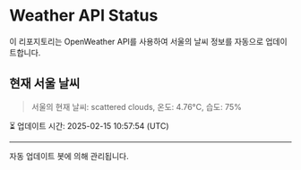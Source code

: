 
# Weather API Status

이 리포지토리는 OpenWeather API를 사용하여 서울의 날씨 정보를 자동으로 업데이트합니다.

## 현재 서울 날씨
> 서울의 현재 날씨: scattered clouds, 온도: 4.76°C, 습도: 75%

⏳ 업데이트 시간: 2025-02-15 10:57:54 (UTC)

---
자동 업데이트 봇에 의해 관리됩니다.
